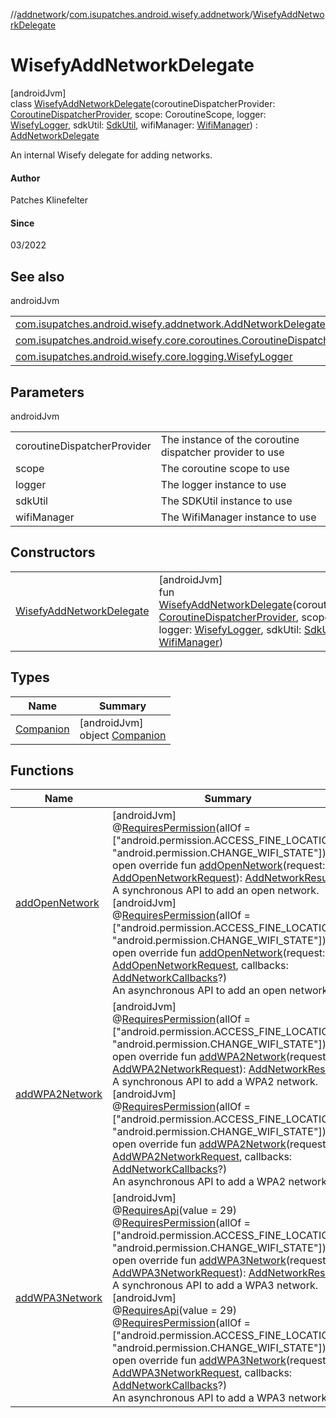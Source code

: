 //[addnetwork](../../../index.md)/[com.isupatches.android.wisefy.addnetwork](../index.md)/[WisefyAddNetworkDelegate](index.md)

# WisefyAddNetworkDelegate

[androidJvm]\
class [WisefyAddNetworkDelegate](index.md)(coroutineDispatcherProvider: [CoroutineDispatcherProvider](../../../../core/core/com.isupatches.android.wisefy.core.coroutines/-coroutine-dispatcher-provider/index.md), scope: CoroutineScope, logger: [WisefyLogger](../../../../core/core/com.isupatches.android.wisefy.core.logging/-wisefy-logger/index.md), sdkUtil: [SdkUtil](../../../../core/core/com.isupatches.android.wisefy.core.util/-sdk-util/index.md), wifiManager: [WifiManager](https://developer.android.com/reference/kotlin/android/net/wifi/WifiManager.html)) : [AddNetworkDelegate](../-add-network-delegate/index.md)

An internal Wisefy delegate for adding networks.

#### Author

Patches Klinefelter

#### Since

03/2022

## See also

androidJvm

| | |
|---|---|
| [com.isupatches.android.wisefy.addnetwork.AddNetworkDelegate](../-add-network-delegate/index.md) |  |
| [com.isupatches.android.wisefy.core.coroutines.CoroutineDispatcherProvider](../../../../core/core/com.isupatches.android.wisefy.core.coroutines/-coroutine-dispatcher-provider/index.md) |  |
| [com.isupatches.android.wisefy.core.logging.WisefyLogger](../../../../core/core/com.isupatches.android.wisefy.core.logging/-wisefy-logger/index.md) |  |

## Parameters

androidJvm

| | |
|---|---|
| coroutineDispatcherProvider | The instance of the coroutine dispatcher provider to use |
| scope | The coroutine scope to use |
| logger | The logger instance to use |
| sdkUtil | The SDKUtil instance to use |
| wifiManager | The WifiManager instance to use |

## Constructors

| | |
|---|---|
| [WisefyAddNetworkDelegate](-wisefy-add-network-delegate.md) | [androidJvm]<br>fun [WisefyAddNetworkDelegate](-wisefy-add-network-delegate.md)(coroutineDispatcherProvider: [CoroutineDispatcherProvider](../../../../core/core/com.isupatches.android.wisefy.core.coroutines/-coroutine-dispatcher-provider/index.md), scope: CoroutineScope, logger: [WisefyLogger](../../../../core/core/com.isupatches.android.wisefy.core.logging/-wisefy-logger/index.md), sdkUtil: [SdkUtil](../../../../core/core/com.isupatches.android.wisefy.core.util/-sdk-util/index.md), wifiManager: [WifiManager](https://developer.android.com/reference/kotlin/android/net/wifi/WifiManager.html)) |

## Types

| Name | Summary |
|---|---|
| [Companion](-companion/index.md) | [androidJvm]<br>object [Companion](-companion/index.md) |

## Functions

| Name | Summary |
|---|---|
| [addOpenNetwork](add-open-network.md) | [androidJvm]<br>@[RequiresPermission](https://developer.android.com/reference/kotlin/androidx/annotation/RequiresPermission.html)(allOf = [&quot;android.permission.ACCESS_FINE_LOCATION&quot;, &quot;android.permission.CHANGE_WIFI_STATE&quot;])<br>open override fun [addOpenNetwork](add-open-network.md)(request: [AddOpenNetworkRequest](../../com.isupatches.android.wisefy.addnetwork.entities/-add-open-network-request/index.md)): [AddNetworkResult](../../com.isupatches.android.wisefy.addnetwork.entities/-add-network-result/index.md)<br>A synchronous API to add an open network.<br>[androidJvm]<br>@[RequiresPermission](https://developer.android.com/reference/kotlin/androidx/annotation/RequiresPermission.html)(allOf = [&quot;android.permission.ACCESS_FINE_LOCATION&quot;, &quot;android.permission.CHANGE_WIFI_STATE&quot;])<br>open override fun [addOpenNetwork](add-open-network.md)(request: [AddOpenNetworkRequest](../../com.isupatches.android.wisefy.addnetwork.entities/-add-open-network-request/index.md), callbacks: [AddNetworkCallbacks](../../com.isupatches.android.wisefy.addnetwork.callbacks/-add-network-callbacks/index.md)?)<br>An asynchronous API to add an open network. |
| [addWPA2Network](add-w-p-a2-network.md) | [androidJvm]<br>@[RequiresPermission](https://developer.android.com/reference/kotlin/androidx/annotation/RequiresPermission.html)(allOf = [&quot;android.permission.ACCESS_FINE_LOCATION&quot;, &quot;android.permission.CHANGE_WIFI_STATE&quot;])<br>open override fun [addWPA2Network](add-w-p-a2-network.md)(request: [AddWPA2NetworkRequest](../../com.isupatches.android.wisefy.addnetwork.entities/-add-w-p-a2-network-request/index.md)): [AddNetworkResult](../../com.isupatches.android.wisefy.addnetwork.entities/-add-network-result/index.md)<br>A synchronous API to add a WPA2 network.<br>[androidJvm]<br>@[RequiresPermission](https://developer.android.com/reference/kotlin/androidx/annotation/RequiresPermission.html)(allOf = [&quot;android.permission.ACCESS_FINE_LOCATION&quot;, &quot;android.permission.CHANGE_WIFI_STATE&quot;])<br>open override fun [addWPA2Network](add-w-p-a2-network.md)(request: [AddWPA2NetworkRequest](../../com.isupatches.android.wisefy.addnetwork.entities/-add-w-p-a2-network-request/index.md), callbacks: [AddNetworkCallbacks](../../com.isupatches.android.wisefy.addnetwork.callbacks/-add-network-callbacks/index.md)?)<br>An asynchronous API to add a WPA2 network. |
| [addWPA3Network](add-w-p-a3-network.md) | [androidJvm]<br>@[RequiresApi](https://developer.android.com/reference/kotlin/androidx/annotation/RequiresApi.html)(value = 29)<br>@[RequiresPermission](https://developer.android.com/reference/kotlin/androidx/annotation/RequiresPermission.html)(allOf = [&quot;android.permission.ACCESS_FINE_LOCATION&quot;, &quot;android.permission.CHANGE_WIFI_STATE&quot;])<br>open override fun [addWPA3Network](add-w-p-a3-network.md)(request: [AddWPA3NetworkRequest](../../com.isupatches.android.wisefy.addnetwork.entities/-add-w-p-a3-network-request/index.md)): [AddNetworkResult](../../com.isupatches.android.wisefy.addnetwork.entities/-add-network-result/index.md)<br>A synchronous API to add a WPA3 network.<br>[androidJvm]<br>@[RequiresApi](https://developer.android.com/reference/kotlin/androidx/annotation/RequiresApi.html)(value = 29)<br>@[RequiresPermission](https://developer.android.com/reference/kotlin/androidx/annotation/RequiresPermission.html)(allOf = [&quot;android.permission.ACCESS_FINE_LOCATION&quot;, &quot;android.permission.CHANGE_WIFI_STATE&quot;])<br>open override fun [addWPA3Network](add-w-p-a3-network.md)(request: [AddWPA3NetworkRequest](../../com.isupatches.android.wisefy.addnetwork.entities/-add-w-p-a3-network-request/index.md), callbacks: [AddNetworkCallbacks](../../com.isupatches.android.wisefy.addnetwork.callbacks/-add-network-callbacks/index.md)?)<br>An asynchronous API to add a WPA3 network. |
